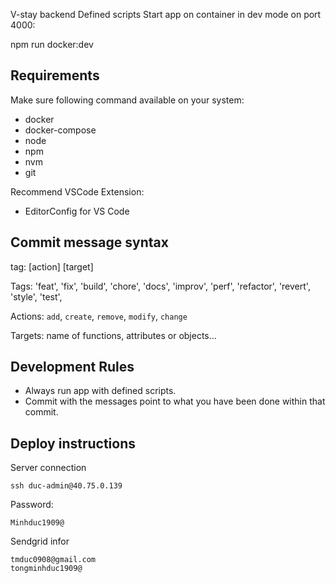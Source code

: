 V-stay backend
Defined scripts
Start app on container in dev mode on port 4000:

npm run docker:dev

## Requirements

Make sure following command available on your system:

- docker
- docker-compose
- node
- npm
- nvm
- git

Recommend VSCode Extension:

- EditorConfig for VS Code

## Commit message syntax

tag: [action] [target]

Tags:
'feat',
'fix',
'build',
'chore',
'docs',
'improv',
'perf',
'refactor',
'revert',
'style',
'test',

Actions: `add`, `create`, `remove`, `modify`, `change`

Targets: name of functions, attributes or objects...

## Development Rules

- Always run app with defined scripts.
- Commit with the messages point to what you have been done within that commit.

## Deploy instructions

Server connection

```
ssh duc-admin@40.75.0.139
```

Password:

```
Minhduc1909@
```

Sendgrid infor

```
tmduc0908@gmail.com
tongminhduc1909@
```
